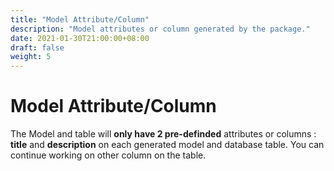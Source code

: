 ```yaml
---
title: "Model Attribute/Column"
description: "Model attributes or column generated by the package."
date: 2021-01-30T21:00:00+08:00
draft: false
weight: 5
---
```


# Model Attribute/Column

The Model and table will **only have 2 pre-definded** attributes or columns : **title** and **description** on each generated model and database table. You can continue working on other column on the table.